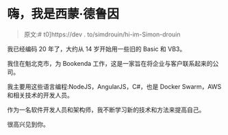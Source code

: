# 嗨，我是西蒙·德鲁因

> 原文:# t0]https://dev . to/simdrouin/hi-im-Simon-drouin

我已经编码 20 年了，大约从 14 岁开始用一些旧的 Basic 和 VB3。

我住在魁北克市，为 Bookenda 工作，这是一家旨在将企业与客户联系起来的公司。

我主要用这些语言编程:NodeJS，AngularJS，C#，也是 Docker Swarm，AWS 和相关技术的开发人员。

作为一名软件开发人员和架构师，我不断学习新的技术和方法来提高自己。

很高兴见到你。
